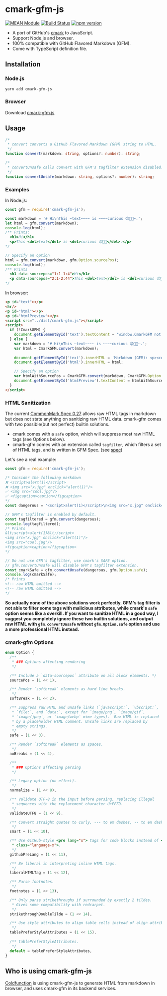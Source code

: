 # cmark-gfm-js

[![MEAN Module](https://img.shields.io/badge/MEAN%20Module-TypeScript-blue.svg?style=flat-square)](https://github.com/mgenware/MEAN-Module)
[![Build Status](https://img.shields.io/travis/mgenware/cmark-gfm-js.svg?style=flat-square&label=Build+Status)](https://travis-ci.org/mgenware/cmark-gfm-js)
[![npm version](https://img.shields.io/npm/v/cmark-gfm-js.svg?style=flat-square)](https://npmjs.com/package/cmark-gfm-js)

* A port of GitHub's [cmark](https://github.com/github/cmark) to JavaScript.
* Support Node.js and browser.
* 100% compatible with GitHub Flavored Markdown (GFM).
* Come with TypeScript definition file.

## Installation
### Node.js
```sh
yarn add cmark-gfm-js
```

### Browser
Download [cmark-gfm.js](https://raw.githubusercontent.com/mgenware/cmark-gfm-js/master/dist/cmark-gfm.js)

## Usage
```typescript
/*
 * convert converts a GitHub Flavored Markdown (GFM) string to HTML.
 */
function convert(markdown: string, options?: number): string;

/*
 * convertUnsafe calls convert with GFM's tagfilter extension disabled. (See "HTML Sanitization" below for details)
 */
function convertUnsafe(markdown: string, options?: number): string;
```

### Examples
In Node.js:
```js
const gfm = require('cmark-gfm-js');

const markdown = '# Hi\nThis ~text~~~~ is ~~~~curious 😡🙉🙈~.';
let html = gfm.convert(markdown);
console.log(html);
/** Prints: 
  <h1>Hi</h1>
  <p>This <del>text</del> is <del>curious 😡🙉🙈</del>.</p>
*/

// Specify an option
html = gfm.convert(markdown, gfm.Option.sourcePos);
console.log(html);
/** Prints
  <h1 data-sourcepos="1:1-1:4">Hi</h1>
  <p data-sourcepos="2:1-2:44">This <del>text</del> is <del>curious 😡🙉🙈</del>.</p>
*/
```

In browser:
```html
<p id="text"></p>
<hr/>
<p id="html"></p>
<p id="htmlPreview"></p>
<script src="../dist/cmark-gfm.js"></script>
<script>
  if (!CmarkGFM) {
    document.getElementById('text').textContent = 'window.CmarkGFM not defined. Please build the project and refresh this page.';
  } else {
    var markdown = '# Hi\nThis ~text~~~~ is ~~~~curious 😡🙉🙈~.';
    var html = CmarkGFM.convert(markdown);
    
    document.getElementById('text').innerHTML = 'Markdown (GFM): <p><code>' + markdown + '</code></p>';
    document.getElementById('html').innerHTML = html;

    // Specify an option
    var htmlWithSourcePos = CmarkGFM.convert(markdown, CmarkGFM.Option.sourcePos);
    document.getElementById('htmlPreview').textContent = htmlWithSourcePos;
  }
</script>
```

### HTML Sanitization
The current [CommonMark Spec 0.27](https://spec.commonmark.org/0.27/) allows raw HTML tags in markdown but does not state anything on sanitizing raw HTML data. cmark-gfm comes with two possible(but not perfect) builtin solutions.

* cmark comes with a `safe` option, which will suppress most raw HTML tags (see Options below).
* cmark-gfm comes with an extension called `tagfilter`, which filters a set of HTML tags, and is written in GFM Spec. (see [spec](https://github.github.com/gfm/#disallowed-raw-html-extension-))

Let's see a real example:
```js
const gfm = require('cmark-gfm-js');

/* Consider the following markdown
❌ <script>alert(1)</script>
❌ <img src="x.jpg" onclick="alert(1)"/>
✅ <img src="cool.jpg"/>
✅ <figcaption>caption</figcaption>
*/
const dangerous = '<script>alert(1)</script>\n<img src="x.jpg" onclick="alert(1)"/>\n<img src="cool.jpg"/>\n<figcaption>caption</figcaption>';

// GFM's tagfilter is enabled by default.
const tagfiltered = gfm.convert(dangerous);
console.log(tagfiltered);
/* Prints
&lt;script>alert(1)&lt;/script>
<img src="x.jpg" onclick="alert(1)"/>
<img src="cool.jpg"/>
<figcaption>caption</figcaption>
*/

// Do not use GFM's tagfilter, use cmark's SAFE option.
// gfm.convertUnsafe will disable GFM's tagfilter extension.
const cmarkSafe = gfm.convertUnsafe(dangerous, gfm.Option.safe);
console.log(cmarkSafe);
/* Prints
<!-- raw HTML omitted -->
<!-- raw HTML omitted -->
*/
```

**So actually none of the above solutions work perfectly. GFM's tag filter is not able to filter some tags with malicious attributes, while cmark's `safe` option seems like a overkill. If you want to sanitize HTML in a good way, I suggest you completely ignore these two builtin solutions, and output raw HTML with `gfm.convertUnsafe` without `gfm.Option.safe` option and use a more professional HTML instead.**

### cmark-gfm Options
```typescript
enum Option {
  /**
   * ### Options affecting rendering
   */

  /** Include a `data-sourcepos` attribute on all block elements. */
  sourcePos = (1 << 1),

  /** Render `softbreak` elements as hard line breaks.
   */
  softBreak = (1 << 2),

  /** Suppress raw HTML and unsafe links (`javascript:`, `vbscript:`,
   * `file:`, and `data:`, except for `image/png`, `image/gif`,
   * `image/jpeg`, or `image/webp` mime types).  Raw HTML is replaced
   * by a placeholder HTML comment. Unsafe links are replaced by
   * empty strings.
   */
  safe = (1 << 3),

  /** Render `softbreak` elements as spaces.
   */
  noBreaks = (1 << 4),

  /**
   * ### Options affecting parsing
   */

  /** Legacy option (no effect).
   */
  normalize = (1 << 8),

  /** Validate UTF-8 in the input before parsing, replacing illegal
   * sequences with the replacement character U+FFFD.
   */
  validateUTF8 = (1 << 9),

  /** Convert straight quotes to curly, --- to em dashes, -- to en dashes.
   */
  smart = (1 << 10),

  /** Use GitHub-style <pre lang="x"> tags for code blocks instead of <pre><code
   * class="language-x">.
   */
  githubPreLang = (1 << 11),

  /** Be liberal in interpreting inline HTML tags.
   */
  liberalHTMLTag = (1 << 12),

  /** Parse footnotes.
   */
  footnotes = (1 << 13),

  /** Only parse strikethroughs if surrounded by exactly 2 tildes.
   * Gives some compatibility with redcarpet.
   */
  strikethroughDoubleTilde = (1 << 14),

  /** Use style attributes to align table cells instead of align attributes.
   */
  tablePreferStyleAttributes = (1 << 15),
  
  /** tablePreferStyleAttributes.
   */
  default = tablePreferStyleAttributes,
}
```

### 

## Who is using cmark-gfm-js
[Coldfunction](coldfunction.com) is using cmark-gfm-js to generate HTML from markdown in browser, and uses cmark-gfm in its backend services.
